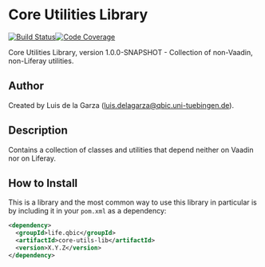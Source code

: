 # Core Utilities Library
[![Build Status](https://travis-ci.org/qbicsoftware/core-utils-lib.svg?branch=master)](https://travis-ci.org/qbicsoftware/core-utils-lib)[![Code Coverage]( https://codecov.io/gh/qbicsoftware/core-utils-lib/branch/master/graph/badge.svg)](https://codecov.io/gh/qbicsoftware/core-utils-lib)

Core Utilities Library, version 1.0.0-SNAPSHOT - Collection of non-Vaadin, non-Liferay utilities.

## Author
Created by Luis de la Garza (luis.delagarza@qbic.uni-tuebingen.de).

## Description
Contains a collection of classes and utilities that depend neither on Vaadin nor on Liferay.

## How to Install
This is a library and the most common way to use this library in particular is by including it in your `pom.xml` as a dependency:

```xml
<dependency>
  <groupId>life.qbic</groupId>
  <artifactId>core-utils-lib</artifactId>
  <version>X.Y.Z</version>
</dependency>
```